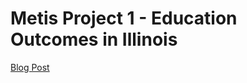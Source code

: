 # Metis Project 1 - Education Outcomes in Illinois

[Blog Post](https://medium.com/@WillyRaedy/education-outcomes-in-illinois-b9f0e4f6d28d)
